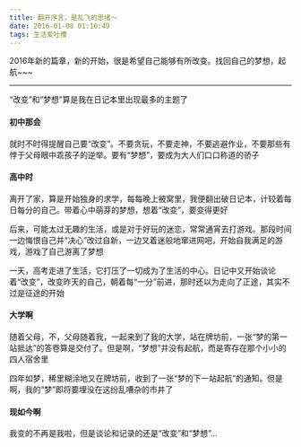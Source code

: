 ```yaml
---
title: 翻开序言，是乱飞的思绪～
date: 2016-01-08 01:16:49
tags: 生活爱吐槽
---
```



2016年新的篇章，新的开始，很是希望自己能够有所改变。找回自己的梦想，起航~~~

------------

“改变”和“梦想”算是我在日记本里出现最多的主题了


#### 初中那会

就时不时得提醒自己要“改变”。不要贪玩，不要走神，不要逃避作业，不要那些有悖于父母眼中乖孩子的逆举。要有“梦想”，要成为大人们口口称道的骄子


#### 高中时

离开了家，算是开始独身的求学，每每晚上被窝里，我便翻出破日记本，计较着每日每分的自己。带着心中萌芽的梦想，想着“改变”，要变得更好

后来，可能太过无趣的生活，或是对于好玩的迷恋，常常通宵去打游戏。那段时间一边悔恨自己并“决心”改过自新，一边又着迷般地窜进网吧，开始自我满足的游戏，游戏了自己游离了梦想

一天，高考走进了生活，它打压了一切成为了生活的中心。日记中又开始谈论着“改变”，改变昨天的自己，朝着每“一分”前进，那时还以为走向了正途，其实不过是征途的开始


#### 大学啊

随着父母，不，父母随着我，一起来到了我的大学，站在牌坊前，一张“梦的第一站抵达”的答卷算是交付了。但是啊，“梦想”并没有起航，而是寄存在那个小小的四人宿舍里

四年如梦，稀里糊涂地又在牌坊前，收到了一张“梦的下一站起航”的通知。但是啊，我的“梦”即将要埋没在这纷乱嘈杂的市井了


#### 现如今啊

我变的不再是我啦，但是谈论和记录的还是“改变”和“梦想”...

